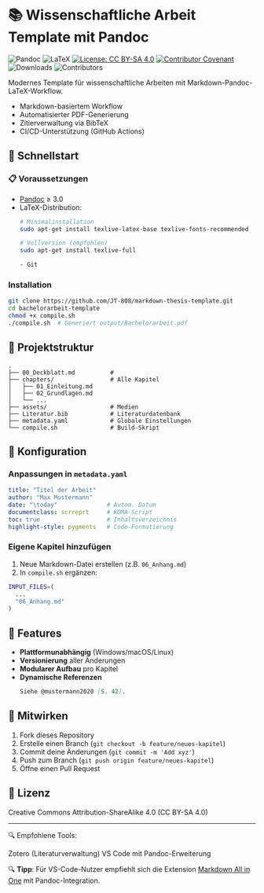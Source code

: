 # 📚 Wissenschaftliche Arbeit Template mit Pandoc

![Pandoc](https://img.shields.io/badge/Made_with-Pandoc-1a162d?logo=pandoc&logoColor=white)
![LaTeX](https://img.shields.io/badge/PDF-LaTeX-008080?logo=latex)
[![License: CC BY-SA 4.0](https://img.shields.io/badge/License-CC_BY--SA_4.0-lightgrey.svg)](https://creativecommons.org/licenses/by-sa/4.0/)
[![Contributor Covenant](https://img.shields.io/badge/Contributor%20Covenant-2.1-4baaaa.svg)](CODE_OF_CONDUCT.md)
![Downloads](https://img.shields.io/github/downloads/JT-808/Bachelor_vorlage/total)
![Contributors](https://img.shields.io/github/contributors/JT-808/Bachelor_vorlage)

Modernes Template für wissenschaftliche Arbeiten mit Markdown-Pandoc-LaTeX-Workflow.
- Markdown-basiertem Workflow
- Automatisierter PDF-Generierung
- Zitierverwaltung via BibTeX
- CI/CD-Unterstützung (GitHub Actions)

## 🚀 Schnellstart

### 📋 Voraussetzungen
- [Pandoc](https://pandoc.org/installing.html) ≥ 3.0
- LaTeX-Distribution:
  ```bash
  # Minimalinstallation
  sudo apt-get install texlive-latex-base texlive-fonts-recommended
  
  # Vollversion (empfohlen)
  sudo apt-get install texlive-full

  - Git


### Installation
```bash
git clone https://github.com/JT-808/markdown-thesis-template.git
cd bachelorarbeit-template
chmod +x compile.sh
./compile.sh  # Generiert output/Bachelorarbeit.pdf
```

## 📂 Projektstruktur
```
.
├── 00_Deckblatt.md          # 
├── chapters/                # Alle Kapitel
│   ├── 01_Einleitung.md
│   ├── 02_Grundlagen.md
│   └── ...
├── assets/                  # Medien
├── Literatur.bib            # Literaturdatenbank
├── metadata.yaml            # Globale Einstellungen
└── compile.sh               # Build-Skript
```

## 🔧 Konfiguration
### Anpassungen in `metadata.yaml`
```yaml
title: "Titel der Arbeit"
author: "Max Mustermann"
date: "\today"              # Autom. Datum
documentclass: scrreprt     # KOMA-Script
toc: true                   # Inhaltsverzeichnis
highlight-style: pygments   # Code-Formatierung
```

### Eigene Kapitel hinzufügen
1. Neue Markdown-Datei erstellen (z.B. `06_Anhang.md`)
2. In `compile.sh` ergänzen:
```bash
INPUT_FILES=(
  ...
  "06_Anhang.md"
)
```

## 🌟 Features
- **Plattformunabhängig** (Windows/macOS/Linux)  
- **Versionierung** aller Änderungen  
- **Modularer Aufbau** pro Kapitel  
- **Dynamische Referenzen**  
  ```markdown
  Siehe @mustermann2020 [S. 42].
  ```

## 🤝 Mitwirken
1. Fork dieses Repository
2. Erstelle einen Branch (`git checkout -b feature/neues-kapitel`)
3. Commit deine Änderungen (`git commit -m 'Add xyz'`)
4. Push zum Branch (`git push origin feature/neues-kapitel`)
5. Öffne einen Pull Request

## 📜 Lizenz
Creative Commons Attribution-ShareAlike 4.0 (CC BY-SA 4.0)

---
🔍 Empfohlene Tools:

Zotero (Literaturverwaltung)
VS Code mit Pandoc-Erweiterung

🔍 **Tipp**: Für VS-Code-Nutzer empfiehlt sich die Extension [Markdown All in One](https://marketplace.visualstudio.com/items?itemName=yzhang.markdown-all-in-one) mit Pandoc-Integration.
